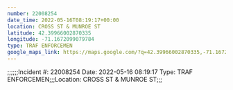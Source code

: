 ```yaml
---
number: 22008254
date_time: 2022-05-16T08:19:17+00:00
location: CROSS ST & MUNROE ST
latitude: 42.39966002870335
longitude: -71.1672099079784
type: TRAF ENFORCEMEN
google_maps_link: https://maps.google.com/?q=42.39966002870335,-71.1672099079784
---
```


;;;;;;Incident #: 22008254  Date: 2022-05-16 08:19:17   Type: TRAF ENFORCEMEN;;;Location: CROSS ST & MUNROE ST;;;
